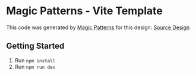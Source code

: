 # Magic Patterns - Vite Template

This code was generated by [Magic Patterns](https://magicpatterns.com) for this design: [Source Design](https://magicpatterns.com/c/hwwu74mig3sf5fqjdv3cuw)

## Getting Started

1. Run `npm install`
2. Run `npm run dev`
